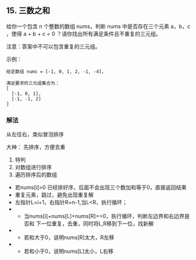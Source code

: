 ## 15. 三数之和
给你一个包含 n 个整数的数组 nums，判断 nums 中是否存在三个元素 a，b，c ，使得 a + b + c = 0 ？请你找出所有满足条件且不重复的三元组。

注意：答案中不可以包含重复的三元组。

示例：
```
给定数组 nums = [-1, 0, 1, 2, -1, -4]，

满足要求的三元组集合为：
[
  [-1, 0, 1],
  [-1, -1, 2]
]
```

### 解法
从左往右，类似冒泡排序

大神：
先排序，方便去重
1. 特判
2. 对数组进行排序
3. 遍历排序后的数组
- 若nums[i]>0 已经排好序，后面不会出现三个数加和等于0，直接返回结果
- 重复元素，跳过，避免出现重复解
- 左指针L=i+1，右指针R=n-1,当L<R，执行循环； 
- - 当nums[i]+nums[L]+nums[R]==0，执行循环，判断左边界和右边界是否和
下一位重复，去重，同时将L,R移到下一位，找新解
- - 若和大于0，说明nums[R]太大，R左移
- - 若和小于0，说明nums[L]太小，L右移
